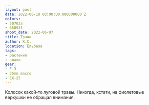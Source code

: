 ```yaml
---
layout: post
date: 2022-06-19 00:00:00.000000000 Z
colors:
- 50702a
- 65893f
shoot_date: 2022-06-07
title: Трава
author: К.С.
location: Ёльбаза
tags:
- растения
- злаки
gear:
- E-3
- 35mm macro
- EX-25
---
```

Колосок какой-то луговой травы. Никогда, кстати, на фиолетовые верхушки не обращал внимания.

